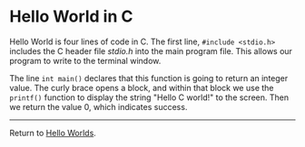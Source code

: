 Hello World in C
===

Hello World is four lines of code in C. The first line, `#include <stdio.h>` includes the C header file *stdio.h* into the main program file. This allows our program to write to the terminal window.

The line `int main()` declares that this function is going to return an integer value. The curly brace opens a block, and within that block we use the `printf()` function to display the string "Hello C world!" to the screen. Then we return the value 0, which indicates success.

---

Return to [Hello Worlds](../README.md).